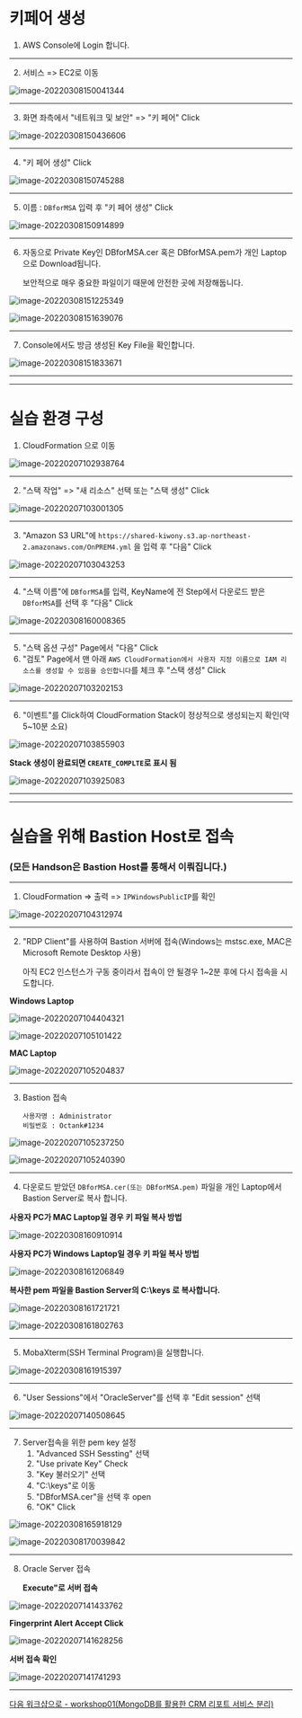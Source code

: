 # 키페어 생성

1. AWS Console에 Login 합니다.

---

2. 서비스 => EC2로 이동

![image-20220308150041344](images/image-20220308150041344.png)

---

3. 화면 좌측에서 "네트워크 및 보안" => "키 페어" Click

![image-20220308150436606](images/image-20220308150436606.png)

---

4. "키 페어 생성" Click

![image-20220308150745288](images/image-20220308150745288.png)

---

5. 이름 : `DBforMSA` 입력 후 "키 페어 생성" Click

![image-20220308150914899](images/image-20220308150914899.png)

---

6. 자동으로 Private Key인 DBforMSA.cer 혹은 DBforMSA.pem가 개인 Laptop으로 Download됩니다. 

   보안적으로 매우 중요한 파일이기 때문에 안전한 곳에 저장해둡니다.

![image-20220308151225349](images/image-20220308151225349.png)



![image-20220308151639076](images/image-20220308151639076.png)

---

7. Console에서도 방금 생성된 Key File을 확인합니다.

![image-20220308151833671](images/image-20220308151833671.png)



---

---

# 실습 환경 구성

1. CloudFormation 으로 이동

![image-20220207102938764](images/image-20220207102938764.png)

---

2. "스택 작업" => "새 리소스" 선택 또는 "스택 생성"  Click

![image-20220207103001305](images/image-20220207103001305.png)

---

3. "Amazon S3 URL"에 `https://shared-kiwony.s3.ap-northeast-2.amazonaws.com/OnPREM4.yml` 을 입력 후 "다음" Click

![image-20220207103043253](images/image-20220207103043253.png)

---

4. "스택 이름"에 `DBforMSA`를 입력, KeyName에 전 Step에서 다운로드 받은 `DBforMSA`를 선택 후 "다음" Click

![image-20220308160008365](images/image-20220308160008365.png)

---

5. "스택 옵션 구성" Page에서 "다음" Click
5. "검토" Page에서 맨 아래 `AWS CloudFormation에서 사용자 지정 이름으로 IAM 리소스를 생성할 수 있음을 승인합니다`를 체크 후 "스택 생성" Click

![image-20220207103202153](images/image-20220207103202153.png)

---

6. "이벤트"를 Click하여 CloudFormation Stack이 정상적으로 생성되는지 확인(약 5~10분 소요)

![image-20220207103855903](images/image-20220207103855903.png)



**Stack 생성이 완료되면 `CREATE_COMPLTE`로 표시 됨**

![image-20220207103925083](images/image-20220207103925083.png)

---

---

# 실습을 위해 Bastion Host로 접속

### (모든 Handson은 Bastion Host를 통해서 이뤄집니다.)

---

1. CloudFormation => 출력 => `IPWindowsPublicIP`를 확인

![image-20220207104312974](images/image-20220207104312974.png)

---

2. "RDP Client"를 사용하여 Bastion 서버에 접속(Windows는 mstsc.exe, MAC은 Microsoft Remote Desktop 사용)

   아직 EC2 인스턴스가 구동 중이라서 접속이 안 될경우 1~2분 후에 다시 접속을 시도합니다.

**Windows Laptop**

![image-20220207104404321](images/image-20220207104404321.png)

![image-20220207105101422](images/image-20220207105101422.png)



**MAC Laptop**

![image-20220207105204837](images/image-20220207105204837.png)

---

3. Bastion 접속 

   ```
   사용자명 : Administrator
   비밀번호 : Octank#1234
   ```

   

![image-20220207105237250](images/image-20220207105237250.png)



![image-20220207105240390](images/image-20220207105240390.png)

---

4. 다운로드 받았던 `DBforMSA.cer(또는 DBforMSA.pem)` 파일을 개인 Laptop에서 Bastion Server로 복사 합니다.

**사용자 PC가 MAC Laptop일 경우 키 파일 복사 방법**

![image-20220308160910914](images/image-20220308160910914.png)



**사용자 PC가 Windows Laptop일 경우 키 파일 복사 방법**

![image-20220308161206849](images/image-20220308161206849.png)



**복사한 pem 파일을 Bastion Server의 C:\keys 로 복사합니다.**



![image-20220308161721721](images/image-20220308161721721.png)

![image-20220308161802763](images/image-20220308161802763.png)

---

5. MobaXterm(SSH Terminal Program)을 실행합니다.

![image-20220308161915397](images/image-20220308161915397.png)



---

6. "User Sessions"에서 "OracleServer"를 선택 후 "Edit session" 선택

![image-20220207140508645](images/image-20220207140508645.png)

---

7. Server접속을 위한 pem key 설정
   1. "Advanced SSH Sessting" 선택
   2. "Use private Key" Check
   3. "Key 불러오기" 선택
   4. "C:\keys"로 이동
   5. "DBforMSA.cer"을 선택 후 open
   6. "OK" Click

![image-20220308165918129](images/image-20220308165918129.png)



![image-20220308170039842](images/image-20220308170039842.png)

---

8. Oracle Server 접속

   **Execute"로 서버 접속**

![image-20220207141433762](images/image-20220207141433762.png)

**Fingerprint Alert Accept Click**

![image-20220207141628256](images/image-20220207141628256.png)



**서버 접속 확인**

![image-20220207141741293](images/image-20220207141741293.png)



---

[다음 워크샵으로 - workshop01(MongoDB를 활용한 CRM 리포트 서비스 분리) ](../workshop01/workshop01.md) 
